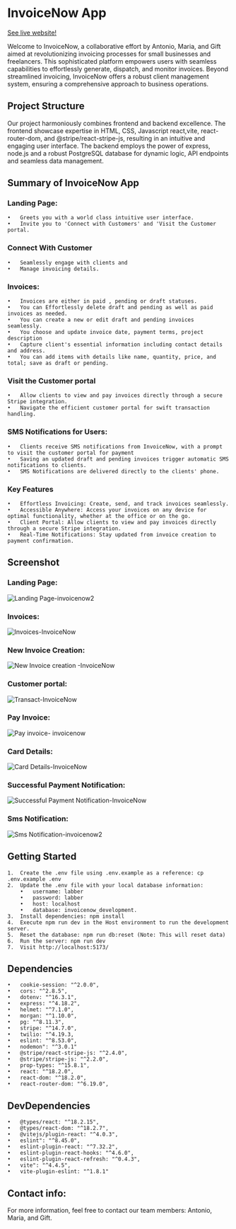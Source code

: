 # InvoiceNow App
[See live website!](https://antonio-invoice-now.netlify.app/) 

Welcome to InvoiceNow, a collaborative effort by Antonio, Maria, and Gift aimed at revolutionizing invoicing processes for small businesses and freelancers. This sophisticated platform empowers users with seamless capabilities to effortlessly generate, dispatch, and monitor invoices. Beyond streamlined invoicing, InvoiceNow offers a robust client management system, ensuring a comprehensive approach to business operations.

## Project Structure

Our project harmoniously combines frontend and backend excellence. The frontend showcase expertise in HTML, CSS, Javascript react,vite, react-router-dom, and @stripe/react-stripe-js, resulting in an intuitive and engaging user interface. The backend employs the power of express, node.js and a robust PostgreSQL database for dynamic logic, API endpoints and seamless data management.

## Summary of InvoiceNow App

### Landing Page:

	•	Greets you with a world class intuitive user interface. 
	•	Invite you to 'Connect with Customers' and 'Visit the Customer portal.

### Connect With Customer

	•	Seamlessly engage with clients and 
	•	Manage invoicing details.
 
 ### Invoices:

	•	Invoices are either in paid , pending or draft statuses.
	•	You can Effortlessly delete draft and pending as well as paid invoices as needed. 
	•	You can create a new or edit draft and pending invoices seamlessly.
	•	You choose and update invoice date, payment terms, project description 
	•	Capture client's essential information including contact details and address. 
	•	You can add items with details like name, quantity, price, and total; save as draft or pending. 
 
### Visit the Customer portal

	•	Allow clients to view and pay invoices directly through a secure Stripe integration.
	•	Navigate the efficient customer portal for swift transaction handling.

### SMS Notifications for Users:

	•	Clients receive SMS notifications from InvoiceNow, with a prompt to visit the customer portal for payment
 	•	Saving an updated draft and pending invoices trigger automatic SMS notifications to clients. 
	•	SMS Notifications are delivered directly to the clients' phone.


### Key Features

	•	Effortless Invoicing: Create, send, and track invoices seamlessly.
	•	Accessible Anywhere: Access your invoices on any device for optimal functionality, whether at the office or on the go.
	•	Client Portal: Allow clients to view and pay invoices directly through a secure Stripe integration.
	•	Real-Time Notifications: Stay updated from invoice creation to payment confirmation.


## Screenshot

### Landing Page:
![Landing Page-invoicenow2](https://github.com/ascotlan/invoice-now/assets/105958169/3f7b16ed-8363-49b0-abfa-f73d03f339ff)

### Invoices:
![Invoices-InvoiceNow](https://github.com/ascotlan/invoice-now/assets/105958169/8c27e34d-6504-4ed1-bcfe-04338fe62dcc)

### New Invoice Creation:
![New Invoice creation -InvoiceNow](https://github.com/ascotlan/invoice-now/assets/105958169/bc245245-1c61-4722-b424-55a44cc027b1)

### Customer portal:
![Transact-InvoiceNow](https://github.com/ascotlan/invoice-now/assets/105958169/6e6d6ab0-278d-4a12-8c77-a5e722984ac8)

### Pay Invoice:
![Pay invoice- invoicenow](https://github.com/ascotlan/invoice-now/assets/105958169/6c017c29-9b30-4a11-91fb-6677b95d55f9)

### Card Details:
![Card Details-InvoiceNow](https://github.com/ascotlan/invoice-now/assets/105958169/ee167146-2f98-4abc-a752-7f72daaa5447)

### Successful Payment Notification:
![Successful Payment Notification-InvoiceNow](https://github.com/ascotlan/invoice-now/assets/105958169/936fe966-882f-42b6-8be0-dfb75f42a3c3)

### Sms Notification:
![Sms Notification-invoicenow2](https://github.com/ascotlan/invoice-now/assets/105958169/cb5f004a-8b48-4694-8796-58e3518ff79c)


## Getting Started


	1.	Create the .env file using .env.example as a reference: cp .env.example .env
	2.	Update the .env file with your local database information:
		•	username: labber
		•	password: labber
		•	host: localhost
		•	database: invoicenow_development.
	3.	Install dependencies: npm install
	4.	Execute npm run dev in the Host environment to run the development server.
	5.	Reset the database: npm run db:reset (Note: This will reset data)
	6.	Run the server: npm run dev
	7.	Visit http://localhost:5173/

## Dependencies

	•	cookie-session: "^2.0.0",
	•	cors: "^2.8.5",
	•	dotenv: "^16.3.1",
	•	express: "^4.18.2",
	•	helmet: "^7.1.0",
	•	morgan: "^1.10.0",
	•	pg: "^8.11.3",
	•	stripe: "^14.7.0",
	•	twilio: "^4.19.3,
	•	eslint: "^8.53.0",
	•	nodemon": "^3.0.1"
	•	@stripe/react-stripe-js: "^2.4.0",
	•	@stripe/stripe-js: "^2.2.0",
	•	prop-types: "^15.8.1",
	•	react: "^18.2.0",
	•	react-dom: "^18.2.0",
	•	react-router-dom: "^6.19.0",
 
## DevDependencies

	•	@types/react: "^18.2.15",
	•	@types/react-dom: "^18.2.7",
	•	@vitejs/plugin-react: "^4.0.3",
	•	eslint": "^8.45.0",
	•	eslint-plugin-react: "^7.32.2",
	•	eslint-plugin-react-hooks: "^4.6.0",
	•	eslint-plugin-react-refresh: "^0.4.3",
	•	vite": "^4.4.5",
	•	vite-plugin-eslint: "^1.8.1"

## Contact info:
For more information, feel free to contact our team members: Antonio, Maria, and Gift.



